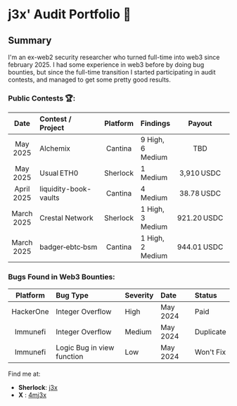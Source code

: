 # j3x' Audit Portfolio 💼

## Summary
I'm an ex-web2 security researcher who turned full-time into web3 since february 2025. I had some experience in web3 before by doing bug bounties, but since the full-time transition I started participating in audit contests, and managed to get some pretty good results.

### Public Contests 🏆:
| Date        | Contest / Project           | Platform   | Findings                                  | Payout     | Rank  |
|:-----------:|:----------------------------|:----------:|:------------------------------------------|:----------:|:-----:|
| May 2025    | Alchemix                    | Cantina    | 9 High, 6 Medium                          | TBD        | TBD   |
| May 2025    | Usual ETH0                  | Sherlock   | 1 Medium                                  | 3,910 USDC | 🥇1st  |
| April 2025  | liquidity-book-vaults       | Cantina    | 4 Medium                                  | 38.78 USDC |    44th |
| March 2025  | Crestal Network             | Sherlock   | 1 High, 3 Medium                          | 921.20 USDC| 🥈2nd  |
| March 2025  | badger‑ebtc‑bsm             | Cantina    | 1 High, 2 Medium                          | 944.01 USDC|    7th |


### Bugs Found in Web3 Bounties:  
| Platform   | Bug Type                   | Severity                  | Date        | Status  |
|:----------:|:---------------------------|:---------------------------|:-----------|:---------
| HackerOne  | Integer Overflow           | High                       | May 2024   |  Paid   |
| Immunefi   | Integer Overflow           | Medium                     | May 2024   |Duplicate| 
| Immunefi   | Logic Bug in view function | Low                        | May 2024   |Won't Fix|

Find me at:

- **Sherlock**: [j3x](https://audits.sherlock.xyz/watson/j3x)
-    **X**  : [4mj3x](https://x.com/4mj3x)
